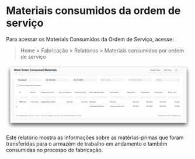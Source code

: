 # Materiais consumidos da ordem de serviço



Para acessar os Materiais Consumidos da Ordem de Serviço, acesse:


> Home > Fabricação > Relatórios > Materiais consumidos por ordem de serviço


![Task](/files/work-order-consumed-materialse15a6b.png)


Este relatório mostra as informações sobre as matérias-primas que foram transferidas para o armazém de trabalho em andamento e também consumidas no processo de fabricação.



